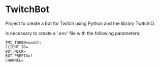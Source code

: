 # TwitchBot
Project to create a bot for Twitch using Python and the library TwitchIO.

Is necessary to create a '.env' file with the following parameters:

````
TMI_TOKEN=oauth:
CLIENT_ID=
BOT_NICK=
BOT_PREFIX=!
CHANNEL=
````

